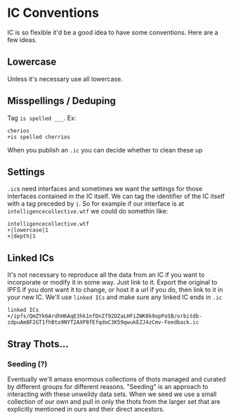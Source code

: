 # IC Conventions

IC is so flexible it'd be a good idea to have some conventions. Here are a few ideas.

## Lowercase

Unless it's necessary use all lowercase.

## Misspellings / Deduping

Tag `is spelled ___`. Ex:

```
cherios
+is spelled cherrios
```

When you publish an `.ic` you can decide whether to clean these up

## Settings

`.ic`s need interfaces and sometimes we want the settings for those interfaces contained in the IC itself.  We can tag the identifier of the IC itself with a tag preceded by `|`. So for example if our interface is at `intelligencecollective.wtf` we could do somethin like:

```
intelligencecollective.wtf
+|lowercase|1
+|depth|1
```

## Linked ICs

It's not necessary to reproduce all the data from an IC if you want to incorporate or modify it in some way. Just link to it. Export the original to IPFS if you dont want it to change, or host it a url if you do, then link to it in your new IC.  We'll use `linked ICs` and make sure any linked IC ends in `.ic`

```
linked ICs
+/ipfs/QmZYk6ArdhH6AqE3hk1nfDnZf92DZaLHFiZWK8k9opPoSB/orbitdb-zdpuAm8F2GT1fhBto9NYT2AXP8fEfqdoC3K59qwukEZJ4zCmv-Feedback.ic
```

## Stray Thots...

### Seeding (?)

Eventually we'll amass enormous collections of thots managed and curated by different groups for different reasons.  "Seeding" is an approach to interacting with these unweildy data sets.  When we seed we use a small collection of our own and pull in only the thots from the larger set that are explicitly mentioned in ours and their direct ancestors.
